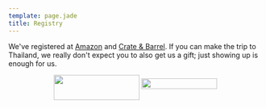 ```yaml
---
template: page.jade
title: Registry
---
```


We've registered at [Amazon][1] and [Crate & Barrel][2]. If you can make the
trip to Thailand, we really don't expect you to also get us a gift; just
showing up is enough for us.

<p style="text-align: center">
  <a href="http://www.amazon.com/registry/wedding/3ITIWM3JYCANU"><img src="http://library.corporate-ir.net/library/17/176/176060/mediaitems/93/a.com_logo_RGB.jpg" width=170 height=50 style="vertical-align: middle;" /></a>
  <a href="http://www.crateandbarrel.com/Gift-Registry/Guest/View-Registry.aspx?grid=4975882"><img src="http://a.c-b.co/assets/logo/cratelogo.png" width=150 height=21 /></a>
</p>

[1]: http://www.amazon.com/registry/wedding/3ITIWM3JYCANU
[2]: http://www.crateandbarrel.com/Gift-Registry/Guest/View-Registry.aspx?grid=4975882
